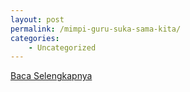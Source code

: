 ```yaml
---
layout: post
permalink: /mimpi-guru-suka-sama-kita/
categories:
    - Uncategorized
---
```


[Baca Selengkapnya](/01)